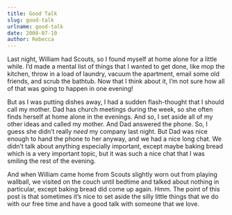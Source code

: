 ```yaml
---
title: Good Talk
slug: good-talk
urlname: good-talk
date: 2008-07-10
author: Rebecca
---
```

Last night, William had Scouts, so I found myself at home alone for a little
while. I&#x02bc;d made a mental list of things that I wanted to get done, like
mop the kitchen, throw in a load of laundry, vacuum the apartment, email some
old friends, and scrub the bathtub. Now that I think about it, I&#x02bc;m not
sure how all of that was going to happen in one evening!

But as I was putting dishes away, I had a sudden flash-thought that I should
call my mother. Dad has church meetings during the week, so she often finds
herself at home alone in the evenings. And so, I set aside all of my other ideas
and called my mother. And Dad answered the phone. So, I guess she didn&#x02bc;t
really *need* my company last night. But Dad was nice enough to hand the phone
to her anyway, and we had a nice long chat. We didn&#x02bc;t talk about anything
especially important, except maybe baking bread which is a very important topic,
but it was such a nice chat that I was smiling the rest of the evening.

And when William came home from Scouts slightly worn out from playing wallball,
we visited on the couch until bedtime and talked about nothing in particular,
except baking bread did come up again. Hmm. The point of this post is that
sometimes it&#x02bc;s nice to set aside the silly little things that we do with
our free time and have a good talk with someone that we love.
